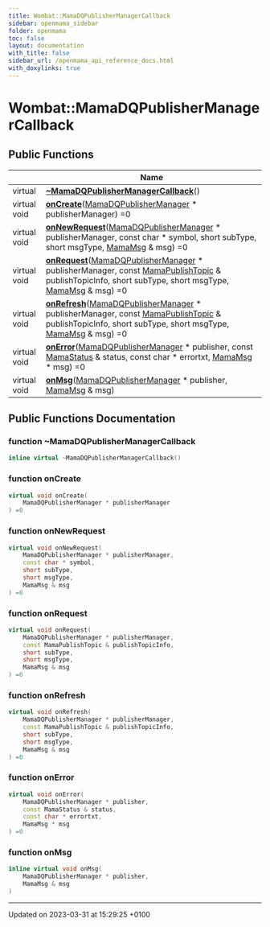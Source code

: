 ```yaml
---
title: Wombat::MamaDQPublisherManagerCallback
sidebar: openmama_sidebar
folder: openmama
toc: false
layout: documentation
with_title: false
sidebar_url: /openmama_api_reference_docs.html
with_doxylinks: true
---
```


# Wombat::MamaDQPublisherManagerCallback





## Public Functions

|                | Name           |
| -------------- | -------------- |
| virtual | **[~MamaDQPublisherManagerCallback](classWombat_1_1MamaDQPublisherManagerCallback.html#function-~mamadqpublishermanagercallback)**() |
| virtual void | **[onCreate](classWombat_1_1MamaDQPublisherManagerCallback.html#function-oncreate)**([MamaDQPublisherManager](classWombat_1_1MamaDQPublisherManager.html) * publisherManager) =0 |
| virtual void | **[onNewRequest](classWombat_1_1MamaDQPublisherManagerCallback.html#function-onnewrequest)**([MamaDQPublisherManager](classWombat_1_1MamaDQPublisherManager.html) * publisherManager, const char * symbol, short subType, short msgType, [MamaMsg](classWombat_1_1MamaMsg.html) & msg) =0 |
| virtual void | **[onRequest](classWombat_1_1MamaDQPublisherManagerCallback.html#function-onrequest)**([MamaDQPublisherManager](classWombat_1_1MamaDQPublisherManager.html) * publisherManager, const [MamaPublishTopic](classWombat_1_1MamaPublishTopic.html) & publishTopicInfo, short subType, short msgType, [MamaMsg](classWombat_1_1MamaMsg.html) & msg) =0 |
| virtual void | **[onRefresh](classWombat_1_1MamaDQPublisherManagerCallback.html#function-onrefresh)**([MamaDQPublisherManager](classWombat_1_1MamaDQPublisherManager.html) * publisherManager, const [MamaPublishTopic](classWombat_1_1MamaPublishTopic.html) & publishTopicInfo, short subType, short msgType, [MamaMsg](classWombat_1_1MamaMsg.html) & msg) =0 |
| virtual void | **[onError](classWombat_1_1MamaDQPublisherManagerCallback.html#function-onerror)**([MamaDQPublisherManager](classWombat_1_1MamaDQPublisherManager.html) * publisher, const [MamaStatus](classWombat_1_1MamaStatus.html) & status, const char * errortxt, [MamaMsg](classWombat_1_1MamaMsg.html) * msg) =0 |
| virtual void | **[onMsg](classWombat_1_1MamaDQPublisherManagerCallback.html#function-onmsg)**([MamaDQPublisherManager](classWombat_1_1MamaDQPublisherManager.html) * publisher, [MamaMsg](classWombat_1_1MamaMsg.html) & msg) |

## Public Functions Documentation

### function ~MamaDQPublisherManagerCallback

```cpp
inline virtual ~MamaDQPublisherManagerCallback()
```


### function onCreate

```cpp
virtual void onCreate(
    MamaDQPublisherManager * publisherManager
) =0
```


### function onNewRequest

```cpp
virtual void onNewRequest(
    MamaDQPublisherManager * publisherManager,
    const char * symbol,
    short subType,
    short msgType,
    MamaMsg & msg
) =0
```


### function onRequest

```cpp
virtual void onRequest(
    MamaDQPublisherManager * publisherManager,
    const MamaPublishTopic & publishTopicInfo,
    short subType,
    short msgType,
    MamaMsg & msg
) =0
```


### function onRefresh

```cpp
virtual void onRefresh(
    MamaDQPublisherManager * publisherManager,
    const MamaPublishTopic & publishTopicInfo,
    short subType,
    short msgType,
    MamaMsg & msg
) =0
```


### function onError

```cpp
virtual void onError(
    MamaDQPublisherManager * publisher,
    const MamaStatus & status,
    const char * errortxt,
    MamaMsg * msg
) =0
```


### function onMsg

```cpp
inline virtual void onMsg(
    MamaDQPublisherManager * publisher,
    MamaMsg & msg
)
```


-------------------------------

Updated on 2023-03-31 at 15:29:25 +0100